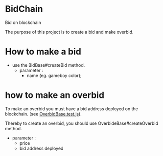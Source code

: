 # BidChain
Bid on blockchain

The purpose of this project is to create a bid and make overbid.

# How to make a bid 

* use the BidBase#createBid method.
  * parameter : 
    * name (eg. gameboy color);

# how to make an overbid 

To make an overbid you must have a bid address deployed on the blockchain. (see [OverbidBase.test.js](test/OverbidBase.test.js)).

Thereby to create an overbid, you should use OverbideBase#createOverbid method.
* parameter :
  * price
  * bid address deployed 

